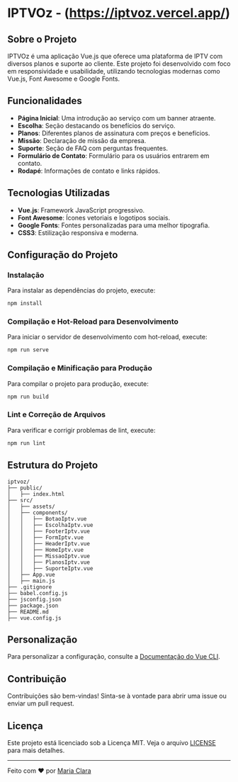 # IPTVOz - (https://iptvoz.vercel.app/)

## Sobre o Projeto

IPTVOz é uma aplicação Vue.js que oferece uma plataforma de IPTV com diversos planos e suporte ao cliente. Este projeto foi desenvolvido com foco em responsividade e usabilidade, utilizando tecnologias modernas como Vue.js, Font Awesome e Google Fonts.

## Funcionalidades

- **Página Inicial**: Uma introdução ao serviço com um banner atraente.
- **Escolha**: Seção destacando os benefícios do serviço.
- **Planos**: Diferentes planos de assinatura com preços e benefícios.
- **Missão**: Declaração de missão da empresa.
- **Suporte**: Seção de FAQ com perguntas frequentes.
- **Formulário de Contato**: Formulário para os usuários entrarem em contato.
- **Rodapé**: Informações de contato e links rápidos.

## Tecnologias Utilizadas

- **Vue.js**: Framework JavaScript progressivo.
- **Font Awesome**: Ícones vetoriais e logotipos sociais.
- **Google Fonts**: Fontes personalizadas para uma melhor tipografia.
- **CSS3**: Estilização responsiva e moderna.

## Configuração do Projeto

### Instalação

Para instalar as dependências do projeto, execute:

```bash
npm install
```

### Compilação e Hot-Reload para Desenvolvimento

Para iniciar o servidor de desenvolvimento com hot-reload, execute:

```bash
npm run serve
```

### Compilação e Minificação para Produção

Para compilar o projeto para produção, execute:

```bash
npm run build
```

### Lint e Correção de Arquivos

Para verificar e corrigir problemas de lint, execute:

```bash
npm run lint
```

## Estrutura do Projeto

```plaintext
iptvoz/
├── public/
│   ├── index.html
├── src/
│   ├── assets/
│   ├── components/
│   │   ├── BotaoIptv.vue
│   │   ├── EscolhaIptv.vue
│   │   ├── FooterIptv.vue
│   │   ├── FormIptv.vue
│   │   ├── HeaderIptv.vue
│   │   ├── HomeIptv.vue
│   │   ├── MissaoIptv.vue
│   │   ├── PlanosIptv.vue
│   │   ├── SuporteIptv.vue
│   ├── App.vue
│   ├── main.js
├── .gitignore
├── babel.config.js
├── jsconfig.json
├── package.json
├── README.md
├── vue.config.js
```

## Personalização

Para personalizar a configuração, consulte a [Documentação do Vue CLI](https://cli.vuejs.org/config/).

## Contribuição

Contribuições são bem-vindas! Sinta-se à vontade para abrir uma issue ou enviar um pull request.

## Licença

Este projeto está licenciado sob a Licença MIT. Veja o arquivo [LICENSE](LICENSE) para mais detalhes.

---

Feito com ❤️ por [Maria Clara](https://github.com/MariaClaraRVN)
